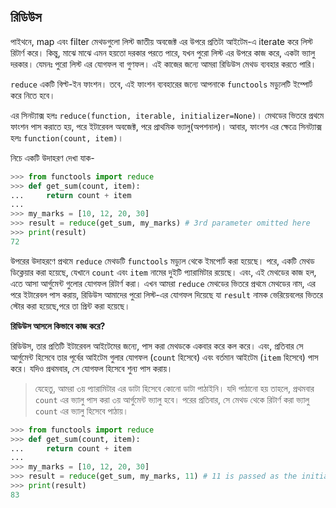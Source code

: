 ## রিডিউস

পাইথনে, map এবং filter মেথডগুলো লিস্ট জাতীয় অবজেক্ট এর উপরে প্রতিটা আইটেম-এ iterate করে লিস্ট রিটার্ণ করে। কিন্তু, মাঝে মাঝে এমন হয়তো দরকার পরতে পারে, যখন পুরো লিস্ট এর উপরে কাজ করে, একটা ভ্যালু দরকার। যেমনঃ পুরো লিস্ট এর যোগফল বা গুণফল। এই কাজের জন্যে আমরা রিডিউস মেথড ব্যবহার করতে পারি।

```reduce``` একটি বিল্ট-ইন ফাংশন। তবে, এই ফাংশন ব্যবহারের জন্যে আপনাকে ```functools``` মড্যুলটি ইম্পোর্ট করে নিতে হবে।

এর সিনট্যাক্স হলঃ ```reduce(function, iterable, initializer=None)```। মেথডের ভিতরে প্রথমে ফাংশন পাস করাতে হয়, পরে ইটারেবল অবজেক্ট, পরে প্রাথমিক ভ্যালু(অপশনাল)। আবার, ফাংশন এর ক্ষেত্রে সিনট্যাক্স হলঃ ```function(count, item)```।

নিচে একটি উদাহরণ দেখা যাক-

```python
>>> from functools import reduce
>>> def get_sum(count, item):
...     return count + item
...
>>> my_marks = [10, 12, 20, 30]
>>> result = reduce(get_sum, my_marks) # 3rd parameter omitted here
>>> print(result)
72
```

উপরের উদাহরণে প্রথমে ```reduce``` মেথডটি ```functools``` মড্যুল থেকে ইমপোর্ট করা হয়েছে। পরে, একটি মেথড ডিক্লেয়ার করা হয়েছে, যেখানে ```count``` এবং ```item``` নামের দুইটি প্যারামিটার রয়েছে। এবং, এই মেথডের কাজ হল, এতে আসা আর্গুমেন্ট গুলোর যোগফল রিটার্ণ করা। এখন আমরা ```reduce``` মেথডের ভিতরে প্রথমে মেথডের নাম, এর পরে ইটারেবল পাস করায়, রিডিউস আমাদের পুরো লিস্ট-এর যোগফল দিয়েছে যা ```result``` নামক ভেরিয়েবলের ভিতরে স্টোর করা হয়েছে,পরে তা প্রিন্ট করা হয়েছে।

**রিডিউস আসলে কিভাবে কাজ করে?**

রিডিউস, তার প্রতিটি ইটারেবল আইটেমের জন্যে, পাস করা মেথডকে একবার করে কল করে। এবং, প্রতিবার সে আর্গুমেন্ট হিসেবে তার পূর্বের আইটেম গুলার যোগফল (```count``` হিসেবে) এবং বর্তমান আইটেম (```item``` হিসেবে) পাস করে। যদিও প্রথমবার, সে যোগফল হিসেবে শুন্য পাস করায়।
>যেহেতু, আমরা ৩য় প্যারামিটার এর ডাটা হিসেবে কোনো ডাটা পাঠাইনি। যদি পাঠানো হয় তাহলে, প্রথমবার ```count``` এর ভ্যালু পাস করা ৩য় আর্গুমেন্ট ভ্যালু হবে। পরের প্রতিবার, সে মেথড থেকে রিটার্ণ করা ভ্যালু ```count``` এর ভ্যালু হিসেবে পাঠায়।

```python
>>> from functools import reduce
>>> def get_sum(count, item):
...     return count + item
...
>>> my_marks = [10, 12, 20, 30]
>>> result = reduce(get_sum, my_marks, 11) # 11 is passed as the initial count value
>>> print(result)
83
```
